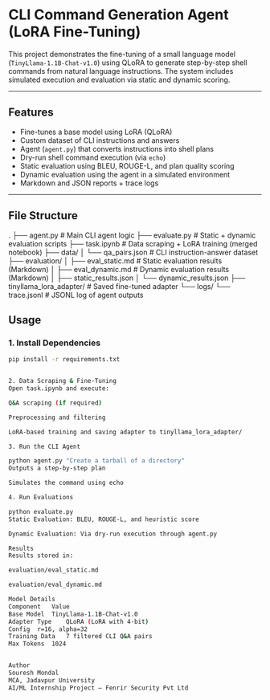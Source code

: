 
# CLI Command Generation Agent (LoRA Fine-Tuning)

This project demonstrates the fine-tuning of a small language model (`TinyLlama-1.1B-Chat-v1.0`) using QLoRA to generate step-by-step shell commands from natural language instructions. The system includes simulated execution and evaluation via static and dynamic scoring.

---

## Features

- Fine-tunes a base model using LoRA (QLoRA)
- Custom dataset of CLI instructions and answers
- Agent (`agent.py`) that converts instructions into shell plans
- Dry-run shell command execution (via `echo`)
- Static evaluation using BLEU, ROUGE-L, and plan quality scoring
- Dynamic evaluation using the agent in a simulated environment
- Markdown and JSON reports + trace logs

---

## File Structure

.
├── agent.py # Main CLI agent logic
├── evaluate.py # Static + dynamic evaluation scripts
├── task.ipynb # Data scraping + LoRA training (merged notebook)
├── data/
│ └── qa_pairs.json # CLI instruction-answer dataset
├── evaluation/
│ ├── eval_static.md # Static evaluation results (Markdown)
│ ├── eval_dynamic.md # Dynamic evaluation results (Markdown)
│ ├── static_results.json
│ └── dynamic_results.json
├── tinyllama_lora_adapter/ # Saved fine-tuned adapter
└── logs/
└── trace.jsonl # JSONL log of agent outputs



## Usage

### 1. Install Dependencies

```bash
pip install -r requirements.txt


2. Data Scraping & Fine-Tuning
Open task.ipynb and execute:

Q&A scraping (if required)

Preprocessing and filtering

LoRA-based training and saving adapter to tinyllama_lora_adapter/

3. Run the CLI Agent

python agent.py "Create a tarball of a directory"
Outputs a step-by-step plan

Simulates the command using echo

4. Run Evaluations

python evaluate.py
Static Evaluation: BLEU, ROUGE-L, and heuristic score

Dynamic Evaluation: Via dry-run execution through agent.py

Results
Results stored in:

evaluation/eval_static.md

evaluation/eval_dynamic.md

Model Details
Component	Value
Base Model	TinyLlama-1.1B-Chat-v1.0
Adapter Type	QLoRA (LoRA with 4-bit)
Config	r=16, alpha=32
Training Data	7 filtered CLI Q&A pairs
Max Tokens	1024


Author
Souresh Mondal
MCA, Jadavpur University
AI/ML Internship Project — Fenrir Security Pvt Ltd
